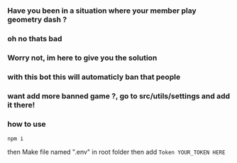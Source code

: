 
<h3>Have you been in a situation where your member play geometry dash ?</h3>
<h3>oh no thats bad</h3>

<h3>Worry not, im here to give you the solution</h3>
<h3>with this bot this will automaticly ban that people</h3>

<h3>want add more banned game ?, go to src/utils/settings and add it there!</h3>

### how to use
```
npm i
```
then Make file named ".env" in root folder then add `Token YOUR_TOKEN HERE`